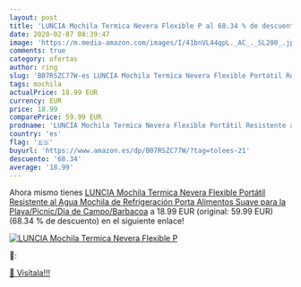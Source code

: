 ```yaml
---
layout: post
title: 'LUNCIA Mochila Termica Nevera Flexible P al 68.34 % de descuento'
date: 2020-02-07 08:39:47
image: 'https://m.media-amazon.com/images/I/41bnVL44qpL._AC_._SL200_.jpg'
comments: true
category: ofertas
author: ring
slug: 'B07RSZC77W-es LUNCIA Mochila Termica Nevera Flexible Portátil Resistente...'
tags: mochila
actualPrice: 18.99 EUR
currency: EUR
price: 18.99
comparePrice: 59.99 EUR
prodname: 'LUNCIA Mochila Termica Nevera Flexible Portátil Resistente al Agua Mochila de Refrigeración Porta Alimentos Suave para la Playa/Picnic/Día de Campo/Barbacoa'
country: 'es'
flag: '🇪🇸'
buyurl: 'https://www.amazon.es/dp/B07RSZC77W/?tag=tolees-21'
descuento: '68.34'
average: '18.99'
---
```


Ahora mismo tienes [LUNCIA Mochila Termica Nevera Flexible Portátil Resistente al Agua Mochila de Refrigeración Porta Alimentos Suave para la Playa/Picnic/Día de Campo/Barbacoa](https://www.amazon.es/dp/B07RSZC77W/?tag=tolees-21) a 18.99 EUR (original: 59.99 EUR) (68.34 %  de descuento) en el siguiente enlace!

[![LUNCIA Mochila Termica Nevera Flexible P](https://m.media-amazon.com/images/I/41bnVL44qpL._AC_._SL200_.jpg)](https://www.amazon.es/dp/B07RSZC77W/?tag=tolees-21)

🔎:


[🛒 Visítala!!!](https://www.amazon.es/dp/B07RSZC77W/?tag=tolees-21)
